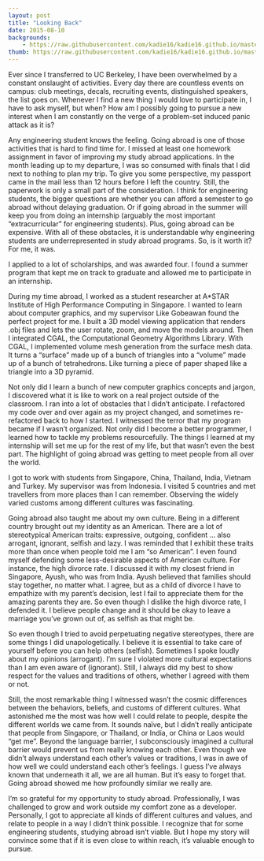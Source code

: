 ```yaml
---
layout: post
title: "Looking Back" 
date: 2015-08-10
backgrounds:
    - https://raw.githubusercontent.com/kadie16/kadie16.github.io/master/assets/images/backgrounds/asiaMap.jpg
thumb: https://raw.githubusercontent.com/kadie16/kadie16.github.io/master/assets/images/backgrounds/asiaMap.jpg
---
```


Ever since I transferred to UC Berkeley, I have been overwhelmed by a constant onslaught of activities. Every day there are countless events on campus: club meetings, decals, recruiting events, distinguished speakers, the list goes on. Whenever I find a new thing I would love to participate in, I have to ask myself, but when? How am I possibly going to pursue a new interest when I am constantly on the verge of a problem-set induced panic attack as it is?

Any engineering student knows the feeling. Going abroad is one of those activities that is hard to find time for. I missed at least one homework assignment in favor of improving my study abroad applications. In the month leading up to my departure, I was so consumed with finals that I did next to nothing to plan my trip. To give you some perspective, my passport came in the mail less than 12 hours before I left the country.
Still, the paperwork is only a small part of the consideration. I think for engineering students, the bigger questions are whether you can afford a semester to go abroad without delaying graduation. Or if going abroad in the summer will keep you from doing an internship (arguably the most important “extracurricular” for engineering students). Plus, going abroad can be expensive. With all of these obstacles, it is understandable why engineering students are underrepresented in study abroad programs.
So, is it worth it? For me, it was.

I applied to a lot of scholarships, and was awarded four. I found a summer program that kept me on track to graduate and allowed me to participate in an internship. 

During my time abroad, I worked as a student researcher at A*STAR Institute of High Performance Computing in Singapore. I wanted to learn about computer graphics, and my supervisor Like Gobeawan found the perfect project for me. I built a 3D model viewing application that renders .obj files and lets the user rotate, zoom, and move the models around. Then I integrated CGAL, the Computational Geometry Algorithms Library. With CGAL, I implemented volume mesh generation from the surface mesh data. It turns a “surface” made up of a bunch of triangles into a “volume” made up of a bunch of tetrahedrons. Like turning a piece of paper shaped like a triangle into a 3D pyramid.

Not only did I learn a bunch of new computer graphics concepts and jargon, I discovered what it is like to work on a real project outside of the classroom. I ran into a lot of obstacles that I didn’t anticipate. I refactored my code over and over again as my project changed, and sometimes re-refactored back to how I started. I witnessed the terror that my program became if I wasn’t organized. Not only did I become a better programmer, I learned how to tackle my problems resourcefully.
The things I learned at my internship will set me up for the rest of my life, but that wasn’t even the best part. The highlight of going abroad was getting to meet people from all over the world.

I got to work with students from Singapore, China, Thailand, India, Vietnam and Turkey. My supervisor was from Indonesia. I visited 5 countries and met travellers from more places than I can remember. Observing the widely varied customs among different cultures was fascinating.

Going abroad also taught me about my own culture. Being in a different country brought out my identity as an American. There are a lot of stereotypical American traits: expressive, outgoing, confident ... also arrogant, ignorant, selfish and lazy. I was reminded that I exhibit these traits more than once when people told me I am “so American”.
I even found myself defending some less-desirable aspects of American culture. For instance, the high divorce rate. I discussed it with my closest friend in Singapore, Ayush, who was from India. Ayush believed that families should stay together, no matter what. I agree, but as a child of divorce I have to empathize with my parent’s decision, lest I fail to appreciate them for the amazing parents they are. So even though I dislike the high divorce rate, I defended it. I believe people change and it should be okay to leave a marriage you’ve grown out of, as selfish as that might be.

So even though I tried to avoid perpetuating negative stereotypes, there are some things I did unapologetically. I believe it is essential to take care of yourself before you can help others (selfish). Sometimes I spoke loudly about my opinions (arrogant). I’m sure I violated more cultural expectations than I am even aware of (ignorant). Still, I always did my best to show respect for the values and traditions of others, whether I agreed with them or not.

Still, the most remarkable thing I witnessed wasn’t the cosmic differences between the behaviors, beliefs, and customs of different cultures. What astonished me the most was how well I could relate to people, despite the different worlds we came from. It sounds naïve, but I didn’t really anticipate that people from Singapore, or Thailand, or India, or China or Laos would “get me”. Beyond the language barrier, I subconsciously imagined a cultural barrier would prevent us from really knowing each other. Even though we didn’t always understand each other’s values or traditions, I was in awe of how well we could understand each other’s feelings. I guess I’ve always known that underneath it all, we are all human. But it’s easy to forget that. Going abroad showed me how profoundly similar we really are.

I’m so grateful for my opportunity to study abroad. Professionally, I was challenged to grow and work outside my comfort zone as a developer. Personally, I got to appreciate all kinds of different cultures and values, and relate to people in a way I didn’t think possible. I recognize that for some engineering students, studying abroad isn’t viable. But I hope my story will convince some that if it is even close to within reach, it’s valuable enough to pursue.
